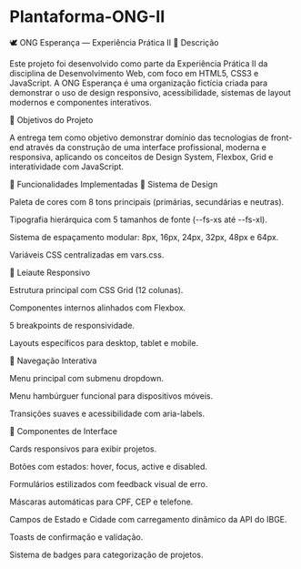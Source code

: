 # Plantaforma-ONG-II

🕊️ ONG Esperança — Experiência Prática II
📘 Descrição

Este projeto foi desenvolvido como parte da Experiência Prática II da disciplina de Desenvolvimento Web, com foco em HTML5, CSS3 e JavaScript.
A ONG Esperança é uma organização fictícia criada para demonstrar o uso de design responsivo, acessibilidade, sistemas de layout modernos e componentes interativos.

🎯 Objetivos do Projeto

A entrega tem como objetivo demonstrar domínio das tecnologias de front-end através da construção de uma interface profissional, moderna e responsiva, aplicando os conceitos de Design System, Flexbox, Grid e interatividade com JavaScript.

🧩 Funcionalidades Implementadas
🌈 Sistema de Design

Paleta de cores com 8 tons principais (primárias, secundárias e neutras).

Tipografia hierárquica com 5 tamanhos de fonte (--fs-xs até --fs-xl).

Sistema de espaçamento modular: 8px, 16px, 24px, 32px, 48px e 64px.

Variáveis CSS centralizadas em vars.css.

🧱 Leiaute Responsivo

Estrutura principal com CSS Grid (12 colunas).

Componentes internos alinhados com Flexbox.

5 breakpoints de responsividade.

Layouts específicos para desktop, tablet e mobile.

🧭 Navegação Interativa

Menu principal com submenu dropdown.

Menu hambúrguer funcional para dispositivos móveis.

Transições suaves e acessibilidade com aria-labels.

💬 Componentes de Interface

Cards responsivos para exibir projetos.

Botões com estados: hover, focus, active e disabled.

Formulários estilizados com feedback visual de erro.

Máscaras automáticas para CPF, CEP e telefone.

Campos de Estado e Cidade com carregamento dinâmico da API do IBGE.

Toasts de confirmação e validação.

Sistema de badges para categorização de projetos.
